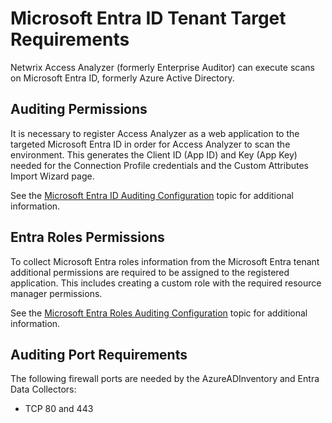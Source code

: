# Microsoft Entra ID Tenant Target Requirements

Netwrix Access Analyzer (formerly Enterprise Auditor) can execute scans on Microsoft Entra ID, formerly Azure Active Directory.

## Auditing Permissions

It is necessary to register Access Analyzer as a web application to the targeted Microsoft Entra ID in order for Access Analyzer to scan the environment. This generates the Client ID (App ID) and Key (App Key) needed for the Connection Profile credentials and the Custom Attributes Import Wizard page.

See the [Microsoft Entra ID Auditing Configuration](access.md) topic for additional information.

## Entra Roles Permissions

To collect Microsoft Entra roles information from the Microsoft Entra tenant additional permissions are required to be assigned to the registered application. This includes creating a custom role with the required resource manager permissions.

See the [Microsoft Entra Roles Auditing Configuration](../../enterpriseauditor/requirements/solutions/entraid/entraroles.md) topic for additional information.

## Auditing Port Requirements

The following firewall ports are needed by the AzureADInventory and Entra Data Collectors:

- TCP 80 and 443
